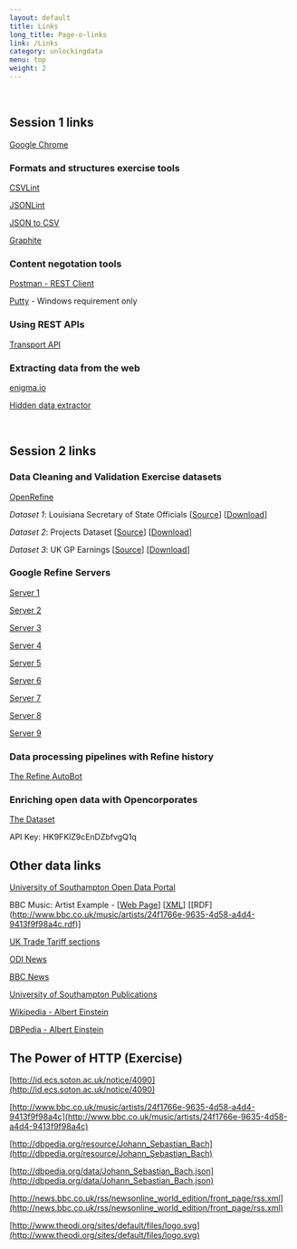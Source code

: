 ```yaml
---
layout: default
title: Links
long_title: Page-o-links
link: /Links
category: unlockingdata
menu: top
weight: 2
---
```


<span id="Session1">&nbsp;</span>

## Session 1 links

[Google Chrome](https://www.google.com/chrome/browser/)

### Formats and structures exercise tools

[CSVLint](http://csvlint.io/)

[JSONLint](http://jsonlint.com/)

[JSON to CSV](http://konklone.io/json/)

[Graphite](http://graphite.ecs.soton.ac.uk/browser/)

### Content negotation tools 

[Postman - REST Client](https://www.google.co.uk/url?sa=t&rct=j&q=&esrc=s&source=web&cd=1&cad=rja&uact=8&ved=0CCgQFjAA&url=https%3A%2F%2Fchrome.google.com%2Fwebstore%2Fdetail%2Fpostman-rest-client%2Ffdmmgilgnpjigdojojpjoooidkmcomcm%3Fhl%3Den&ei=4TqOU4aBN8asPe2cgeAK&usg=AFQjCNHaecLwAKk91gpdCY_y1x_ViIrHwQ&bvm=bv.68191837,d.ZWU)

[Putty](http://www.chiark.greenend.org.uk/~sgtatham/putty/download.html) - Windows requirement only

### Using REST APIs

[Transport API](http://transportapi.com/)

### Extracting data from the web

[enigma.io](http://enigma.io/)

[Hidden data extractor](http://odinprac.theodi.org/hidden-data-extractor/)

<span id="Session2">&nbsp;</span>

## Session 2 links

### Data Cleaning and Validation Exercise datasets

[OpenRefine](http://openrefine.org/download.html)

*Dataset 1*: Louisiana Secretary of State Officials \[[Source](http://www.sos.la.gov/tabid/136/default.aspx)\] \[[Download](/resources/dataset1.xls)\] 
 
*Dataset 2*: Projects Dataset \[[Source](https://www.itdashboard.gov/data_feeds)\] \[[Download](/resources/dataset2.csv)\] 
 
*Dataset 3*: UK GP Earnings \[[Source](http://data.gov.uk/dataset/gp-earnings-and-expenses-2009-10)\] \[[Download](/resources/dataset3.csv)\] 

### Google Refine Servers

[Server 1](http://ec2-52-18-134-33.eu-west-1.compute.amazonaws.com:3000)

[Server 2](http://ec2-52-18-134-33.eu-west-1.compute.amazonaws.com:3001)

[Server 3](http://ec2-52-18-134-33.eu-west-1.compute.amazonaws.com:3002)

[Server 4](http://ec2-52-18-55-210.eu-west-1.compute.amazonaws.com:3000)

[Server 5](http://ec2-52-18-55-210.eu-west-1.compute.amazonaws.com:3001)

[Server 6](http://ec2-52-18-55-210.eu-west-1.compute.amazonaws.com:3002)

[Server 7](http://ec2-52-18-133-251.eu-west-1.compute.amazonaws.com:3000)

[Server 8](http://ec2-52-18-133-251.eu-west-1.compute.amazonaws.com:3001)

[Server 9](http://ec2-52-18-133-251.eu-west-1.compute.amazonaws.com:3002)

### Data processing pipelines with Refine history

[The Refine AutoBot](http://theodi.github.io/refine-autobot/)

### Enriching open data with Opencorporates

[The Dataset](http://data.gov.uk/dataset/financial-transactions-data-fco)

API Key: HK9FKlZ9cEnDZbfvgQ1q

## Other data links

[University of Southampton Open Data Portal](http://data.southampton.ac.uk)

BBC Music: Artist Example - \[[Web Page](http://www.bbc.co.uk/music/artists/24f1766e-9635-4d58-a4d4-9413f9f98a4c)\] \[[XML](http://www.bbc.co.uk/music/artists/24f1766e-9635-4d58-a4d4-9413f9f98a4c.xml)\] \[[RDF] (http://www.bbc.co.uk/music/artists/24f1766e-9635-4d58-a4d4-9413f9f98a4c.rdf)\]

[UK Trade Tariff sections](https://www.gov.uk/trade-tariff/sections)

[ODI News](http://theodi.org/news)

[BBC News](http://www.bbc.co.uk/news/)

[University of Southampton Publications](http://eprints.soton.ac.uk/363541/)

[Wikipedia - Albert Einstein](http://www.wikipedia.org/wiki/Albert_Einstein)

[DBPedia - Albert Einstein](http://dbpedia.org/resource/Albert_Einstein)

## The Power of HTTP (Exercise)

[http://id.ecs.soton.ac.uk/notice/4090](http://id.ecs.soton.ac.uk/notice/4090)

[http://www.bbc.co.uk/music/artists/24f1766e-9635-4d58-a4d4-9413f9f98a4c](http://www.bbc.co.uk/music/artists/24f1766e-9635-4d58-a4d4-9413f9f98a4c)

[http://dbpedia.org/resource/Johann_Sebastian_Bach](http://dbpedia.org/resource/Johann_Sebastian_Bach)

[http://dbpedia.org/data/Johann_Sebastian_Bach.json](http://dbpedia.org/data/Johann_Sebastian_Bach.json)

[http://news.bbc.co.uk/rss/newsonline_world_edition/front_page/rss.xml](http://news.bbc.co.uk/rss/newsonline_world_edition/front_page/rss.xml)

[http://www.theodi.org/sites/default/files/logo.svg](http://www.theodi.org/sites/default/files/logo.svg)
